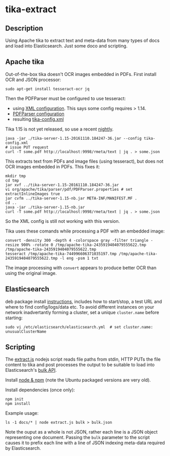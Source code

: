 # tika-extract

## Description
Using Apache tika to extract text and meta-data from many types of docs and load into Elasticsearch. Just some doco and scripting.

## Apache tika
Out-of-the-box tika doesn't OCR images embedded in PDFs. First install OCR and JSON processor:

    sudo apt-get install tesseract-ocr jq

Then the PDFParser must be configured to use tesseract:
- using [XML configuration](https://tika.apache.org/1.13/configuring.html#Using_a_Tika_Configuration_XML_file). This says some config requires > 1.14.
- [PDFParser configuration](https://wiki.apache.org/tika/PDFParser%20%28Apache%20PDFBox%29)
- resulting [tika-config.xml](tika-config.xml)

Tika 1.15 is not yet released, so use a recent [nightly](https://repository.apache.org/content/groups/snapshots/org/apache/tika/tika-server/1.15-SNAPSHOT).

    java -jar ./tika-server-1.15-20161110.184247-36.jar --config tika-config.xml
    # issue PUT request
    curl -T some.pdf http://localhost:9998/rmeta/text | jq . > some.json

This extracts text from PDFs and image files (using tesseract), but does not OCR images embedded in PDFs. This fixes it:

    mkdir tmp
    cd tmp
    jar xvf ../tika-server-1.15-20161110.184247-36.jar
    vi org/apache/tika/parser/pdf/PDFParser.properties # set extractInlineImages true
    jar cvfm ../tika-server-1.15-nb.jar META-INF/MANIFEST.MF .
    cd ..
    java -jar ./tika-server-1.15-nb.jar
    curl -T some.pdf http://localhost:9998/rmeta/text | jq . > some.json
    
So the XML config is still not working with this version.

Tika uses these comands while processing a PDF with an embedded image:

    convert -density 300 -depth 4 -colorspace gray -filter triangle -resize 900% -rotate 0 /tmp/apache-tika-2435919404079555622.tmp /tmp/apache-tika-2435919404079555622.tmp
    tesseract /tmp/apache-tika-744996606371035197.tmp /tmp/apache-tika-2435919404079555622.tmp -l eng -psm 1 txt

The image processing with `convert` appears to produce better OCR than using the original image.

## Elasticsearch

deb package install [instructions](https://www.elastic.co/guide/en/elasticsearch/reference/5.0/deb.html),
includes how to start/stop, a test URL and where to find config/logs/data etc.
To avoid different instances on your network inadvertantly forming a cluster, set a unique `cluster.name` before starting:

    sudo vi /etc/elasticsearch/elasticsearch.yml  # set cluster.name: unusualClusterName

## Scripting
The [extract.js](extract.js) nodejs script reads file paths from stdin, HTTP PUTs the file content to tika and post processes the output to be suitable
to load into Elasticsearch's [bulk API](https://www.elastic.co/guide/en/elasticsearch/reference/5.0/docs-bulk.html).

Install [node & npm](https://nodejs.org/en/download/package-manager/#debian-and-ubuntu-based-linux-distributions) (note the Ubuntu packaged versions are very old).

Install dependencies (once only):

    npm init
    npm install

Example usage:

    ls -1 docs/* | node extract.js bulk > bulk.json
    
Note the ouput as a whole is not JSON, rather each line is a JSON object representing one document.
Passing the `bulk` parameter to the script causes it to prefix each line with a line of JSON indexing meta-data required by Elasticsearch.

